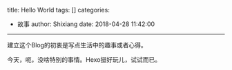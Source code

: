 title: Hello World
tags: []
categories:
  - 故事
author: Shixiang
date: 2018-04-28 11:42:00
---

建立这个Blog的初衷是写点生活中的趣事或者心得。

今天，呃，没啥特别的事情。Hexo挺好玩儿，试试而已。
